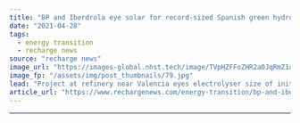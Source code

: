 ```yaml
---
title: "BP and Iberdrola eye solar for record-sized Spanish green hydrogen project"
date: "2021-04-28"
tags: 
  - energy transition
  - recharge news
source: "recharge news"
image_url: "https://images-global.nhst.tech/image/TVpHZFFoZHR2a0JqRmZ1aW5mbEx1VmpWalZHT1BaRnFreThvZ3RhNDBFND0=/nhst/binary/666958d658d4d74c012e5370b2572bc5"
image_fp: "/assets/img/post_thumbnails/79.jpg"
lead: "Project at refinery near Valencia eyes electrolyser size of initially 20MW that later could be boosted to 115MW"
article_url: "https://www.rechargenews.com/energy-transition/bp-and-iberdrola-eye-solar-for-record-sized-spanish-green-hydrogen-project/2-1-1002277"
---
```


---
